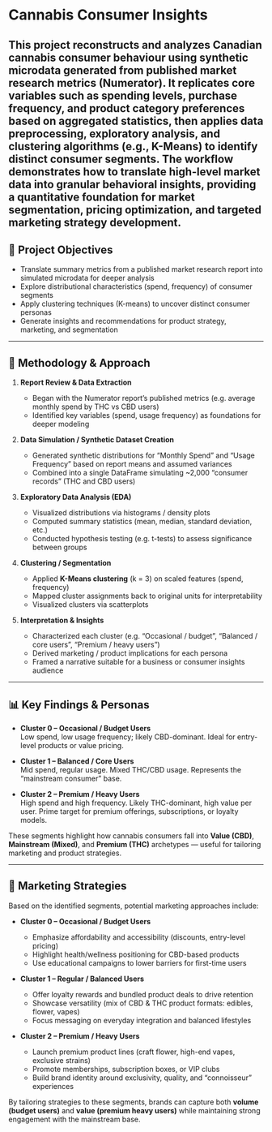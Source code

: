 # Cannabis Consumer Insights  

This project reconstructs and analyzes Canadian cannabis consumer behaviour using synthetic microdata generated from published market research metrics (Numerator). It replicates core variables such as spending levels, purchase frequency, and product category preferences based on aggregated statistics, then applies data preprocessing, exploratory analysis, and clustering algorithms (e.g., K-Means) to identify distinct consumer segments. The workflow demonstrates how to translate high-level market data into granular behavioral insights, providing a quantitative foundation for market segmentation, pricing optimization, and targeted marketing strategy development.
---

## 🧭 Project Objectives

- Translate summary metrics from a published market research report into simulated microdata for deeper analysis  
- Explore distributional characteristics (spend, frequency) of consumer segments  
- Apply clustering techniques (K-means) to uncover distinct consumer personas  
- Generate insights and recommendations for product strategy, marketing, and segmentation  

---

## 🧠 Methodology & Approach

1. **Report Review & Data Extraction**  
   - Began with the Numerator report’s published metrics (e.g. average monthly spend by THC vs CBD users)  
   - Identified key variables (spend, usage frequency) as foundations for deeper modeling  

2. **Data Simulation / Synthetic Dataset Creation**  
   - Generated synthetic distributions for “Monthly Spend” and “Usage Frequency” based on report means and assumed variances  
   - Combined into a single DataFrame simulating ~2,000 “consumer records” (THC and CBD users)  

3. **Exploratory Data Analysis (EDA)**  
   - Visualized distributions via histograms / density plots  
   - Computed summary statistics (mean, median, standard deviation, etc.)  
   - Conducted hypothesis testing (e.g. t-tests) to assess significance between groups  

4. **Clustering / Segmentation**  
   - Applied **K-Means clustering** (k = 3) on scaled features (spend, frequency)  
   - Mapped cluster assignments back to original units for interpretability  
   - Visualized clusters via scatterplots  

5. **Interpretation & Insights**  
   - Characterized each cluster (e.g. “Occasional / budget”, “Balanced / core users”, “Premium / heavy users”)  
   - Derived marketing / product implications for each persona  
   - Framed a narrative suitable for a business or consumer insights audience  

---

## 📊 Key Findings & Personas

- **Cluster 0 – Occasional / Budget Users**  
  Low spend, low usage frequency; likely CBD-dominant. Ideal for entry-level products or value pricing.

- **Cluster 1 – Balanced / Core Users**  
  Mid spend, regular usage. Mixed THC/CBD usage. Represents the “mainstream consumer” base.

- **Cluster 2 – Premium / Heavy Users**  
  High spend and high frequency. Likely THC-dominant, high value per user. Prime target for premium offerings, subscriptions, or loyalty models.

These segments highlight how cannabis consumers fall into **Value (CBD)**, **Mainstream (Mixed)**, and **Premium (THC)** archetypes — useful for tailoring marketing and product strategies.

---

## 🎯 Marketing Strategies

Based on the identified segments, potential marketing approaches include:  

- **Cluster 0 – Occasional / Budget Users**  
  - Emphasize affordability and accessibility (discounts, entry-level pricing)  
  - Highlight health/wellness positioning for CBD-based products  
  - Use educational campaigns to lower barriers for first-time users  

- **Cluster 1 – Regular / Balanced Users**  
  - Offer loyalty rewards and bundled product deals to drive retention  
  - Showcase versatility (mix of CBD & THC product formats: edibles, flower, vapes)  
  - Focus messaging on everyday integration and balanced lifestyles  

- **Cluster 2 – Premium / Heavy Users**  
  - Launch premium product lines (craft flower, high-end vapes, exclusive strains)  
  - Promote memberships, subscription boxes, or VIP clubs  
  - Build brand identity around exclusivity, quality, and “connoisseur” experiences  

By tailoring strategies to these segments, brands can capture both **volume (budget users)** and **value (premium heavy users)** while maintaining strong engagement with the mainstream base.
